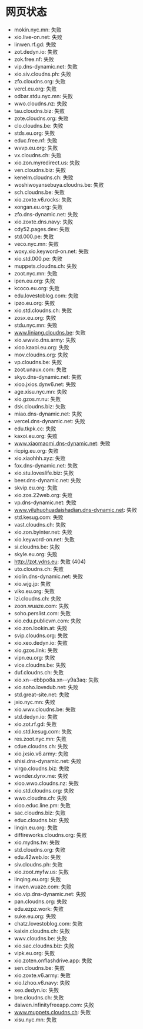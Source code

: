 # 网页状态
- mokin.nyc.mn: 失败
- xio.live-on.net: 失败
- linwen.rf.gd: 失败
- zot.dedyn.io: 失败
- zok.free.nf: 失败
- vip.dns-dynamic.net: 失败
- xio.siv.cloudns.ph: 失败
- zfo.cloudns.org: 失败
- vercl.eu.org: 失败
- odbar.stdu.nyc.mn: 失败
- wwo.cloudns.nz: 失败
- tau.cloudns.biz: 失败
- zote.cloudns.org: 失败
- clo.cloudns.be: 失败
- stds.eu.org: 失败
- educ.free.nf: 失败
- wvvp.eu.org: 失败
- vx.cloudns.ch: 失败
- xio.zon.myredirect.us: 失败
- ven.cloudns.biz: 失败
- kenelm.cloudns.ch: 失败
- woshiwoyansebuya.cloudns.be: 失败
- sch.cloudns.be: 失败
- xio.zoxte.v6.rocks: 失败
- xongan.eu.org: 失败
- zfo.dns-dynamic.net: 失败
- xio.zoxte.dns.navy: 失败
- cdy52.pages.dev: 失败
- std.000.pe: 失败
- veco.nyc.mn: 失败
- woxy.xio.keyword-on.net: 失败
- xio.std.000.pe: 失败
- muppets.cloudns.ch: 失败
- zoot.nyc.mn: 失败
- ipen.eu.org: 失败
- kcoco.eu.org: 失败
- edu.lovestoblog.com: 失败
- ipzo.eu.org: 失败
- xio.std.cloudns.ch: 失败
- zosx.eu.org: 失败
- stdu.nyc.mn: 失败
- www.liniang.cloudns.be: 失败
- xio.wwvio.dns.army: 失败
- xioo.kaxoi.eu.org: 失败
- mov.cloudns.org: 失败
- vp.cloudns.be: 失败
- zoot.unaux.com: 失败
- skyo.dns-dynamic.net: 失败
- xioo.jxios.dynv6.net: 失败
- age.xisu.nyc.mn: 失败
- xio.gzos.rr.nu: 失败
- dsk.cloudns.biz: 失败
- miao.dns-dynamic.net: 失败
- vercel.dns-dynamic.net: 失败
- edu.tkpk.cc: 失败
- kaxoi.eu.org: 失败
- www.xiaomaomi.dns-dynamic.net: 失败
- ricpig.eu.org: 失败
- xio.xiaohhh.xyz: 失败
- fox.dns-dynamic.net: 失败
- xio.stu.loveslife.biz: 失败
- beer.dns-dynamic.net: 失败
- skvip.eu.org: 失败
- xio.zos.22web.org: 失败
- vp.dns-dynamic.net: 失败
- www.yiluhuohuadaishadian.dns-dynamic.net: 失败
- std.kesug.com: 失败
- vast.cloudns.ch: 失败
- xio.zon.byinter.net: 失败
- xio.keyword-on.net: 失败
- si.cloudns.be: 失败
- skyle.eu.org: 失败
- http://zot.ydns.eu: 失败 (404)
- uto.cloudns.ch: 失败
- xiolin.dns-dynamic.net: 失败
- xio.wjg.jp: 失败
- viko.eu.org: 失败
- lzi.cloudns.ch: 失败
- zoon.wuaze.com: 失败
- soho.perslist.com: 失败
- xio.edu.publicvm.com: 失败
- xio.zon.lookin.at: 失败
- svip.cloudns.org: 失败
- xio.xeo.dedyn.io: 失败
- xio.gzos.link: 失败
- vipn.eu.org: 失败
- vice.cloudns.be: 失败
- duf.cloudns.ch: 失败
- xio.xn--ebbpo8a.xn--y9a3aq: 失败
- xio.soho.lovedub.net: 失败
- std.great-site.net: 失败
- jxio.nyc.mn: 失败
- xio.wwv.cloudns.be: 失败
- std.dedyn.io: 失败
- xio.zot.rf.gd: 失败
- xio.std.kesug.com: 失败
- res.zoot.nyc.mn: 失败
- cdue.cloudns.ch: 失败
- xio.jxsio.v6.army: 失败
- shisi.dns-dynamic.net: 失败
- virgo.cloudns.biz: 失败
- wonder.dynx.me: 失败
- xioo.wwo.cloudns.nz: 失败
- xio.std.cloudns.org: 失败
- wwo.cloudns.ch: 失败
- xioo.educ.line.pm: 失败
- sac.cloudns.biz: 失败
- educ.cloudns.biz: 失败
- linqin.eu.org: 失败
- diffireworks.cloudns.org: 失败
- xio.mydns.tw: 失败
- std.cloudns.org: 失败
- edu.42web.io: 失败
- siv.cloudns.ph: 失败
- xio.zoot.myfw.us: 失败
- linqing.eu.org: 失败
- inwen.wuaze.com: 失败
- xio.vip.dns-dynamic.net: 失败
- pan.cloudns.org: 失败
- edu.ezpz.work: 失败
- suke.eu.org: 失败
- chatz.lovestoblog.com: 失败
- kaixin.cloudns.ch: 失败
- wwv.cloudns.be: 失败
- xio.sac.cloudns.biz: 失败
- vipk.eu.org: 失败
- xio.zoten.onflashdrive.app: 失败
- sen.cloudns.be: 失败
- xio.zoxte.v6.army: 失败
- xio.lzhoo.v6.navy: 失败
- xeo.dedyn.io: 失败
- bre.cloudns.ch: 失败
- daiwen.infinityfreeapp.com: 失败
- www.muppets.cloudns.ch: 失败
- xisu.nyc.mn: 失败
